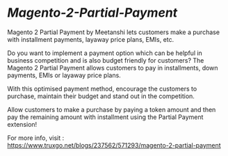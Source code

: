 # _Magento-2-Partial-Payment_
Magento 2 Partial Payment by Meetanshi lets customers make a purchase with installment payments, layaway price plans, EMIs, etc.   

Do you want to implement a payment option which can be helpful in business competition and is also budget friendly for customers? The Magento 2 Partial Payment allows customers to pay in installments, down payments, EMIs or layaway price plans.   

With this optimised payment method, encourage the customers to purchase, maintain their budget and stand out in the competition.   

Allow customers to make a purchase by paying a token amount and then pay the remaining amount with installment using the Partial Payment extension!  

For more info, visit : https://www.truxgo.net/blogs/237562/571293/magento-2-partial-payment
